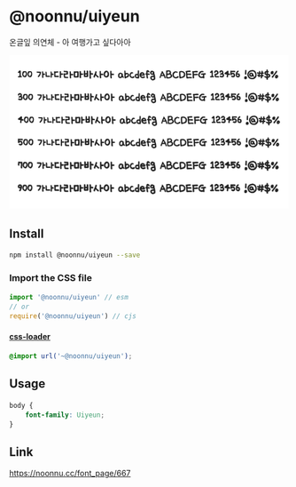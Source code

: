 # @noonnu/uiyeun

온글잎 의연체 - 아 여행가고 싶다아아

![example](./example.png)

## Install

```bash
npm install @noonnu/uiyeun --save
```

### Import the CSS file

```js
import '@noonnu/uiyeun' // esm
// or
require('@noonnu/uiyeun') // cjs
```

#### [css-loader](https://github.com/webpack-contrib/css-loader)

```css
@import url('~@noonnu/uiyeun');
```

## Usage

```css
body {
    font-family: Uiyeun;
}
```

## Link

https://noonnu.cc/font_page/667
